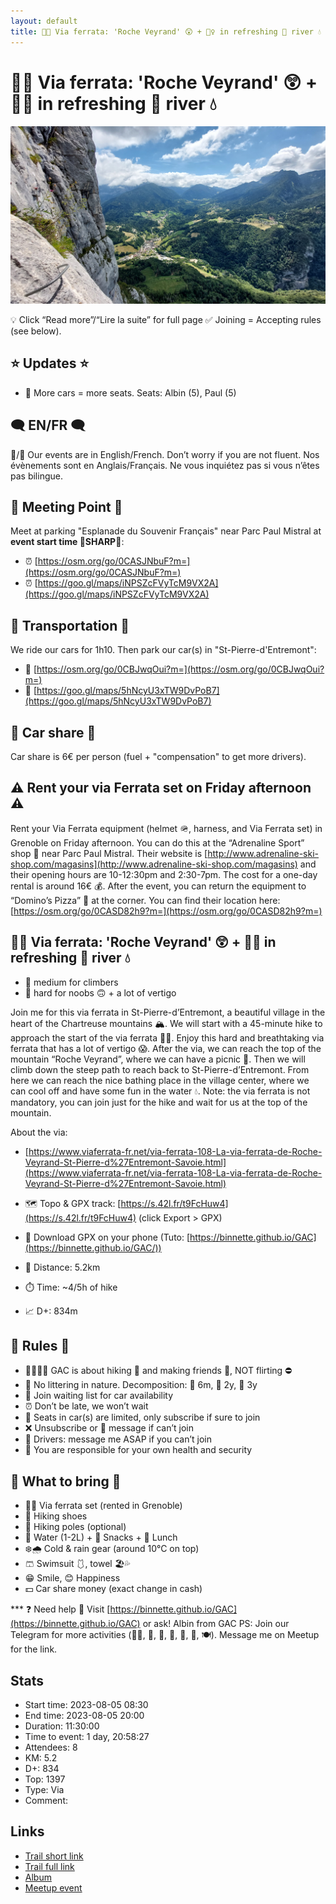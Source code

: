 ```yaml
---
layout: default
title: 🧗🔴 Via ferrata: 'Roche Veyrand' 😲 + 🏊‍♀️ in refreshing 🧊 river 💧
---
```


# 🧗🔴 Via ferrata: 'Roche Veyrand' 😲 + 🏊‍♀️ in refreshing 🧊 river 💧

![2023-08-05](../img/orig/2023-08-05.jpg)

💡 Click “Read more”/“Lire la suite” for full page ✅ Joining = Accepting rules (see below).

##  ⭐ Updates ⭐ 

* 📅 More cars = more seats. Seats: Albin (5), Paul (5)

##  🗨️ EN/FR 🗨️ 
🦅/🐓 Our events are in English/French. Don’t worry if you are not fluent. Nos évènements sont en Anglais/Français. Ne vous inquiétez pas si vous n’êtes pas bilingue.

## 📍 Meeting Point 📍
Meet at parking "Esplanade du Souvenir Français" near Parc Paul Mistral at **event start time 🔺SHARP🔺**:

* ⏰ [https://osm.org/go/0CASJNbuF?m=](https://osm.org/go/0CASJNbuF?m=)
* ⏰ [https://goo.gl/maps/iNPSZcFVyTcM9VX2A](https://goo.gl/maps/iNPSZcFVyTcM9VX2A)

##  🚗 Transportation 🚗 
We ride our cars for 1h10. Then park our car(s) in "St-Pierre-d'Entremont":

* 🚗 [https://osm.org/go/0CBJwqOui?m=](https://osm.org/go/0CBJwqOui?m=)
* 🚗 [https://goo.gl/maps/5hNcyU3xTW9DvPoB7](https://goo.gl/maps/5hNcyU3xTW9DvPoB7)

##  🚗 Car share 🚗 
Car share is 6€ per person (fuel + "compensation" to get more drivers).

##  ⚠️ Rent your via Ferrata set on Friday afternoon ⚠️ 
Rent your Via Ferrata equipment (helmet 🪖, harness, and Via Ferrata set) in Grenoble on Friday afternoon. You can do this at the “Adrenaline Sport” shop 🏬 near Parc Paul Mistral.
Their website is [http://www.adrenaline-ski-shop.com/magasins](http://www.adrenaline-ski-shop.com/magasins) and their opening hours are 10-12:30pm and 2:30-7pm. The cost for a one-day rental is around 16€ 💰.
After the event, you can return the equipment to “Domino’s Pizza” 🍕 at the corner. You can find their location here: [https://osm.org/go/0CASD82h9?m=](https://osm.org/go/0CASD82h9?m=)

##  🧗🔴 Via ferrata: 'Roche Veyrand' 😲 + 🏊‍♀️ in refreshing 🧊 river 💧 

* 🔵 medium for climbers
* 🔴 hard for noobs 🙃 + a lot of vertigo

Join me for this via ferrata in St-Pierre-d’Entremont, a beautiful village in the heart of the Chartreuse mountains 🏔. We will start with a 45-minute hike to approach the start of the via ferrata 🧗‍♂️. Enjoy this hard and breathtaking via ferrata that has a lot of vertigo 😱. After the via, we can reach the top of the mountain “Roche Veyrand”, where we can have a picnic 🥪. Then we will climb down the steep path to reach back to St-Pierre-d’Entremont. From here we can reach the nice bathing place in the village center, where we can cool off and have some fun in the water 💧. Note: the via ferrata is not mandatory, you can join just for the hike and wait for us at the top of the mountain.

About the via:

* [https://www.viaferrata-fr.net/via-ferrata-108-La-via-ferrata-de-Roche-Veyrand-St-Pierre-d%27Entremont-Savoie.html](https://www.viaferrata-fr.net/via-ferrata-108-La-via-ferrata-de-Roche-Veyrand-St-Pierre-d%27Entremont-Savoie.html)

* 🗺️ Topo & GPX track: [https://s.42l.fr/t9FcHuw4](https://s.42l.fr/t9FcHuw4) (click Export > GPX)
* 📲 Download GPX on your phone (Tuto: [https://binnette.github.io/GAC](https://binnette.github.io/GAC/))
* 📏 Distance: 5.2km
* ⏱️ Time: \~4/5h of hike
* 📈 D+: 834m

##  📜 Rules 📜 

* 🚶‍♀️🚶‍♂️ GAC is about hiking 🥾 and making friends 🤗, NOT flirting ⛔
* 🚮 No littering in nature. Decomposition: 🍊 6m, 🍌 2y, 🥚 3y
* 🚗 Join waiting list for car availability
* ⏰ Don’t be late, we won’t wait
* 💺 Seats in car(s) are limited, only subscribe if sure to join
* ❌ Unsubscribe or 💬 message if can’t join
* 🚗 Drivers: message me ASAP if you can’t join
* 💟 You are responsible for your own health and security

##  🎒 What to bring 🎒 

* 🧗‍♂️ Via ferrata set (rented in Grenoble)
* 🥾 Hiking shoes
* 🥢 Hiking poles (optional)
* 🧃 Water (1-2L) + 🍫 Snacks + 🥗 Lunch
* ❄️🌧️ Cold & rain gear (around 10°C on top)
* 🩳 Swimsuit 🩱, towel 🏖️💦
* 😁 Smile, 😊 Happiness
* 💵 Car share money (exact change in cash)

\*\*\*
❓ Need help 🤔 Visit [https://binnette.github.io/GAC](https://binnette.github.io/GAC) or ask!
Albin from GAC
PS: Join our Telegram for more activities (🧗‍♀️, 🏓, 🎳, 🎲, 🎥, 🎵, 🍽️). Message me on Meetup for the link.

## Stats

- Start time: 2023-08-05 08:30
- End time: 2023-08-05 20:00
- Duration: 11:30:00
- Time to event: 1 day, 20:58:27
- Attendees: 8
- KM: 5.2
- D+: 834
- Top: 1397
- Type: Via
- Comment: 

## Links

- [Trail short link](https://s.42l.fr/t9FcHuw4)
- [Trail full link]()
- [Album](https://binnette.github.io/GacImg2023/2023-08-05-🧗🔴-Via-ferrata-Roche-Veyrand-😲-🏊‍♀️-in-refreshing-🧊-river-💧.html)
- [Meetup event](https://www.meetup.com/grenoble-adventure-club-english-french/events/295213425/)
